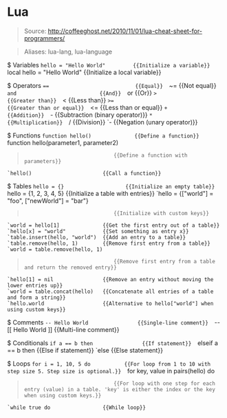 # Lua

> Source: http://coffeeghost.net/2010/11/01/lua-cheat-sheet-for-programmers/

> Aliases: lua-lang, lua-language

$ Variables
    `hello = "Hello World"         {{Initialize a variable}} 
    `local hello = "Hello World"   {{Initialize a local variable}} 

$ Operators
    `==                            {{Equal}} 
    `~=                            {{Not equal}} 
    `and                           {{And}} 
    `or                            {{Or}} 
    `>                             {{Greater than}} 
    `<                             {{Less than}} 
    `>=                            {{Greater than or equal}} 
    `<=                            {{Less than or equal}} 
    `+                             {{Addition}} 
    `-                             {{Subtraction (binary operator)}} 
    `*                             {{Multiplication}} 
    `/                             {{Division}} 
    `-                             {{Negation (unary operator)}} 

$ Functions
    `function hello()              {{Define a function}} 
    `function hello(parameter1, parameter2)
>                                  {{Define a function with parameters}} 
    `hello()                       {{Call a function}} 

$ Tables
    `hello = {}                    {{Initialize an empty table}} 
    `hello = {1, 2, 3, 4, 5}       {{Initialize a table with entries}} 
    `hello = {["world"] = "foo", ["newWorld"] = "bar"}
>                                  {{Initialize with custom keys}} 
    `world = hello[1]              {{Get the first entry out of a table}} 
    `hello[x] = "world"            {{Set something as entry x}} 
    `table.insert(hello, "world")  {{Add an entry to a table}} 
    `table.remove(hello, 1)        {{Remove first entry from a table}} 
    `world = table.remove(hello, 1)
>                                  {{Remove first entry from a table and return the removed entry}} 
    `hello[1] = nil                {{Remove an entry without moving the lower entries up}} 
    `world = table.concat(hello)   {{Concatenate all entries of a table and form a string}} 
    `hello.world                   {{Alternative to hello["world"] when using custom keys}} 

$ Comments
    `-- Hello World                {{Single-line comment}} 
    `--[[ Hello World ]]           {{Multi-line comment}} 

$ Conditionals
    `if a == b then                {{If statement}} 
    `elseif a == b then            {{Else if statement}} 
    `else                          {{Else statement}} 

$ Loops
    `for i = 1, 10, 5 do           {{For loop from 1 to 10 with step size 5. Step size is optional.}} 
    `for key, value in pairs(hello) do
>                                  {{For loop with one step for each entry (value) in a table. 'key' is either the index or the key when using custom keys.}} 
    `while true do                 {{While loop}} 

